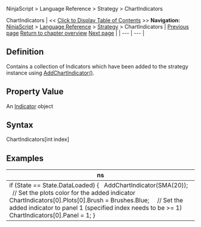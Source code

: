 ﻿
NinjaScript > Language Reference > Strategy > ChartIndicators

ChartIndicators
| << [Click to Display Table of Contents](chartindicators.md) >> **Navigation:**     [NinjaScript](ninjascript.md) > [Language Reference](language_reference_wip.md) > [Strategy](strategy.md) > ChartIndicators | [Previous page](barssinceexitexecution.md) [Return to chapter overview](strategy.md) [Next page](closestrategy.md) |
| --- | --- |
## Definition
Contains a collection of Indicators which have been added to the strategy instance using [AddChartIndicator()](addchartindicator.md).
## 
## Property Value
An [Indicator](indicator.md) object
 
## Syntax
ChartIndicators[int index]
 
## 
## Examples
| ns |
| --- |
| if (State == State.DataLoaded) {    AddChartIndicator(SMA(20));        // Set the plots color for the added indicator     ChartIndicators[0].Plots[0].Brush = Brushes.Blue;        // Set the added indicator to panel 1 (specified index needs to be >= 1)    ChartIndicators[0].Panel = 1; } |

 
